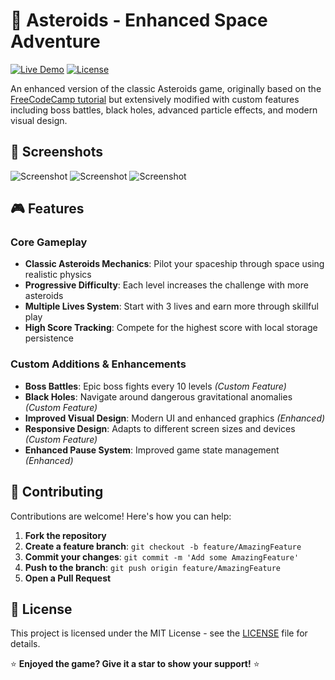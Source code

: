 # 🚀 Asteroids - Enhanced Space Adventure
[![Live Demo](https://img.shields.io/badge/Live-Demo-brightgreen)](https://keremcirakoglu.github.io/asteroids/)
[![License](https://img.shields.io/badge/license-MIT-blue.svg)](LICENSE)


An enhanced version of the classic Asteroids game, originally based on the [FreeCodeCamp tutorial](https://www.youtube.com/watch?v=H9CSWMxJx84) but extensively modified with custom features including boss battles, black holes, advanced particle effects, and modern visual design.



## 🎨 Screenshots
![Screenshot](screenshots/screenshot1.png)
![Screenshot](screenshots/screenshot2.png)
![Screenshot](screenshots/screenshot3.png)


## 🎮 Features

### Core Gameplay
- **Classic Asteroids Mechanics**: Pilot your spaceship through space using realistic physics
- **Progressive Difficulty**: Each level increases the challenge with more asteroids
- **Multiple Lives System**: Start with 3 lives and earn more through skillful play
- **High Score Tracking**: Compete for the highest score with local storage persistence

### Custom Additions & Enhancements
- **Boss Battles**: Epic boss fights every 10 levels *(Custom Feature)*
- **Black Holes**: Navigate around dangerous gravitational anomalies *(Custom Feature)*
- **Improved Visual Design**: Modern UI and enhanced graphics *(Enhanced)*
- **Responsive Design**: Adapts to different screen sizes and devices *(Custom Feature)*
- **Enhanced Pause System**: Improved game state management *(Enhanced)*


## 🤝 Contributing

Contributions are welcome! Here's how you can help:

1. **Fork the repository**
2. **Create a feature branch**: `git checkout -b feature/AmazingFeature`
3. **Commit your changes**: `git commit -m 'Add some AmazingFeature'`
4. **Push to the branch**: `git push origin feature/AmazingFeature`
5. **Open a Pull Request**


## 📝 License

This project is licensed under the MIT License - see the [LICENSE](LICENSE) file for details.


⭐ **Enjoyed the game? Give it a star to show your support!** ⭐
